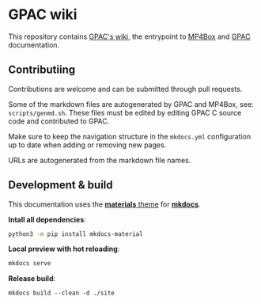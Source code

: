 # GPAC wiki

This repository contains [GPAC's wiki](https://wiki.gpac.io), the entrypoint to [MP4Box](https://wiki.gpac.io/MP4Box) and [GPAC](https://wiki.gpac.io/Filters) documentation.


## Contributiing

Contributions are welcome and can be submitted through pull requests.

Some of the markdown files are autogenerated by GPAC and MP4Box, see: `scripts/genmd.sh`. These files must be edited by editing GPAC C source code and contributed to GPAC.


Make sure to keep the navigation structure in the `mkdocs.yml` configuration up to date when adding or removing new pages.


URLs are autogenerated from the markdown file names.



## Development & build

This documentation uses the [**materials** theme](https://squidfunk.github.io/mkdocs-material/) for [**mkdocs**](https://www.mkdocs.org/).

**Intall all dependencies**:
```bash
python3 -m pip install mkdocs-material
```

**Local preview with hot reloading**:
```bash
mkdocs serve
```

**Release build**:

```
mkdocs build --clean -d ./site
```
